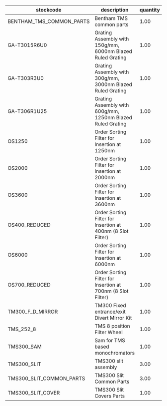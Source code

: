 |stockcode|description|quantity|location|
|---------|-----------|--------|--------|
|BENTHAM_TMS_COMMON_PARTS|Bentham TMS common parts|1.00||
|GA-T3015R6U0|Grating Assembly with 150g/mm, 6000nm Blazed Ruled Grating|1.00||
|GA-T303R3U0|Grating Assembly with 300g/mm, 3000nm Blazed Ruled Grating|1.00||
|GA-T306R1U25|Grating Assembly with 600g/mm, 1250nm Blazed Ruled Grating|1.00||
|OS1250|Order Sorting Filter for Insertion at 1250nm|1.00||
|OS2000|Order Sorting Filter for Insertion at 2000nm|1.00||
|OS3600|Order Sorting Filter for Insertion at 3600nm|1.00||
|OS400_REDUCED|Order Sorting Filter for Insertion at 400nm (8 Slot Filter)|1.00||
|OS6000|Order Sorting Filter for Insertion at 6000nm|1.00||
|OS700_REDUCED|Order Sorting Filter for Insertion at 700nm (8 Slot Filter)|1.00||
|TM300_F_D_MIRROR|TM300 Fixed entrance/exit Divert Mirror Kit|1.00||
|TMS_252_8|TMS 8 position Filter Wheel|1.00||
|TMS300_SAM|Sam for TMS  based monochromators|1.00||
|TMS300_SLIT|TMS300 slit assembly|3.00||
|TMS300_SLIT_COMMON_PARTS|TMS300 Slit Common Parts|3.00||
|TMS300_SLIT_COVER|TMS300 Slit Covers Parts|1.00||
